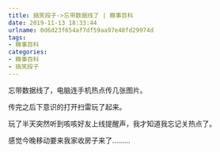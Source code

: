```yaml
---
title: 搞笑段子->忘带数据线了 | 糗事百科
date: 2019-11-13 18:33:44
urlname: 0d6d23f654af7df59aa97e48fd29974d
tags: 
- 糗事百科
categories:
- 糗事百科
- 搞笑段子
---
```

忘带数据线了，电脑连手机热点传几张图片。

传完之后下意识的打开扫雷玩了起来。

玩了半天突然听到咳咳好友上线提醒声，我才知道我忘记关热点了。

感觉今晚移动要来我家收房子来了………



